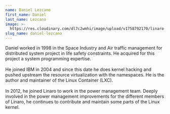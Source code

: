 ```yaml
---
name: Daniel Lezcano
first_name: Daniel
last_name: Lezcano
image: >-
  https://res.cloudinary.com/dl7c2wmhi/image/upload/v1758792170/linaro-website/images/author/daniel-lezcano
slug_name: daniel-lezcano
---
```


Daniel worked in 1998 in the Space Industry and Air traffic management for distributed system project in life safety constraints. He acquired for this project a system programming expertise. <br /> <br /> He joined IBM in 2004 and since this date he does kernel hacking and pushed upstream the resource virtualization with the namespaces. He is the author and maintainer of the Linux Container (LXC).<br /> <br /> In 2012, he joined Linaro to work in the power management team. Deeply involved in the power management improvements for the different members of Linaro, he continues to contribute and maintain some parts of the Linux kernel.
